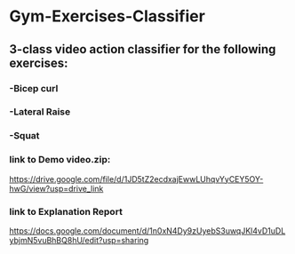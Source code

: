 # Gym-Exercises-Classifier

## 3-class video action classifier for the following exercises: 

### -Bicep curl

### -Lateral Raise

### -Squat


### link to Demo video.zip:

https://drive.google.com/file/d/1JD5tZ2ecdxajEwwLUhqvYyCEY5OY-hwG/view?usp=drive_link

### link to Explanation Report 

https://docs.google.com/document/d/1n0xN4Dy9zUyebS3uwqJKl4vD1uDLybjmN5vuBhBQ8hU/edit?usp=sharing
